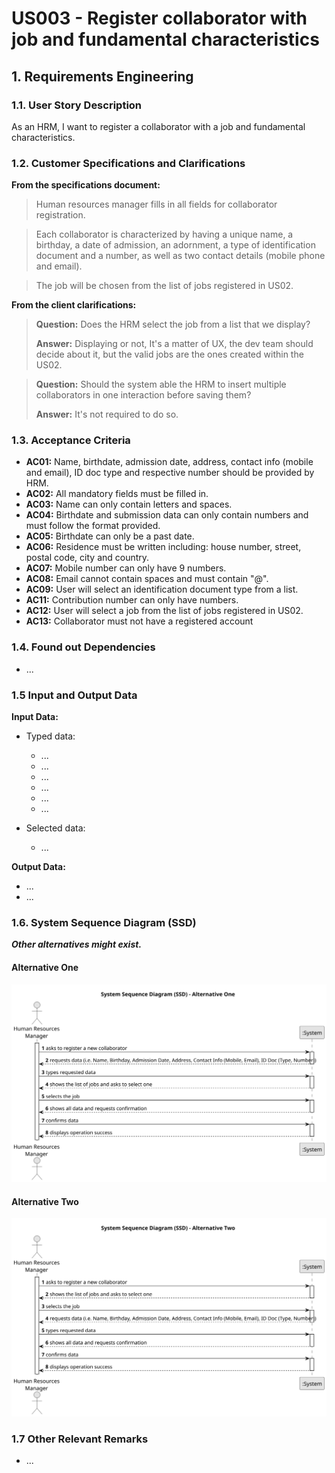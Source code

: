 # US003 - Register collaborator with job and fundamental characteristics


## 1. Requirements Engineering

### 1.1. User Story Description

As an HRM, I want to register a collaborator with a job and fundamental characteristics.


### 1.2. Customer Specifications and Clarifications

**From the specifications document:**

>   Human resources manager fills in all fields for collaborator registration.

>	Each collaborator is characterized by having a unique name, a birthday, a date of admission, an adornment, a type of identification document and a number, as well as two contact details (mobile phone and email).

>	The job will be chosen from the list of jobs registered in US02.

**From the client clarifications:**

> **Question:** Does the HRM select the job from a list that we display?
>
> **Answer:** Displaying or not, It's a matter of UX, the dev team should decide about it, but the valid jobs are the ones created within the US02.

> **Question:** Should the system able the HRM to insert multiple collaborators in one interaction before saving them?
>
> **Answer:** It's not required to do so.

### 1.3. Acceptance Criteria

* **AC01:** Name, birthdate, admission date, address, contact info (mobile and email), ID doc type and respective number should be provided by HRM.
* **AC02:** All mandatory fields must be filled in.
* **AC03:** Name can only contain letters and spaces.
* **AC04:** Birthdate and submission data can only contain numbers and must follow the format provided.
* **AC05:** Birthdate can only be a past date.
* **AC06:** Residence must be written including: house number, street, postal code, city and country.
* **AC07:** Mobile number can only have 9 numbers.
* **AC08:** Email cannot contain spaces and must contain "@".
* **AC09:** User will select an identification document type from a list.
* **AC11:** Contribution number can only have numbers.
* **AC12:** User will select a job from the list of jobs registered in US02.
* **AC13:** Collaborator must not have a registered account

### 1.4. Found out Dependencies

* ...

### 1.5 Input and Output Data

**Input Data:**

* Typed data:
  * ...
  * ...
  * ...
  * ...
  * ...
  * ...

* Selected data:
  * ...

**Output Data:**

* ...
* ...

### 1.6. System Sequence Diagram (SSD)

**_Other alternatives might exist._**

#### Alternative One

![System Sequence Diagram - Alternative One](svg/us003-system-sequence-diagram-alternative-one.svg)

#### Alternative Two

![System Sequence Diagram - Alternative Two](svg/us003-system-sequence-diagram-alternative-two.svg)

### 1.7 Other Relevant Remarks

* ...
